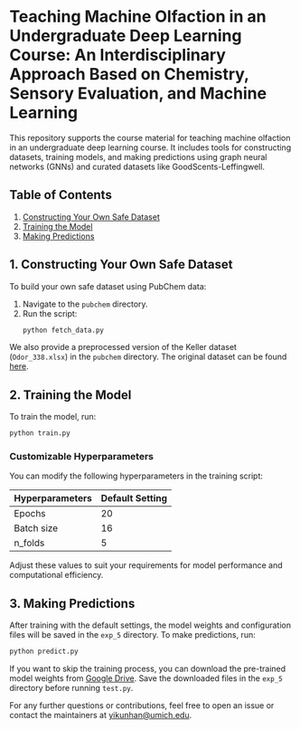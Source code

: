 # Teaching Machine Olfaction in an Undergraduate Deep Learning Course: An Interdisciplinary Approach Based on Chemistry, Sensory Evaluation, and Machine Learning

This repository supports the course material for teaching machine olfaction in an undergraduate deep learning course. It includes tools for constructing datasets, training models, and making predictions using graph neural networks (GNNs) and curated datasets like GoodScents-Leffingwell.

## Table of Contents
1. [Constructing Your Own Safe Dataset](#1-constructing-your-own-safe-dataset)
2. [Training the Model](#2-training-the-model)
3. [Making Predictions](#3-making-predictions)

## 1. Constructing Your Own Safe Dataset

To build your own safe dataset using PubChem data:
1. Navigate to the `pubchem` directory.
2. Run the script:
   ```bash
   python fetch_data.py
   ```

We also provide a preprocessed version of the Keller dataset (`Odor_338.xlsx`) in the `pubchem` directory. The original dataset can be found [here](https://raw.githubusercontent.com/dream-olfaction/olfaction-prediction/refs/heads/master/data/TrainSet.txt).

## 2. Training the Model

To train the model, run:

```python
python train.py
```

### Customizable Hyperparameters

You can modify the following hyperparameters in the training script:

| Hyperparameters | Default Setting |
| --------------- | --------------- |
| Epochs          | 20              |
| Batch size      | 16              |
| n_folds         | 5               |

Adjust these values to suit your requirements for model performance and computational efficiency.

## 3. Making Predictions

After training with the default settings, the model weights and configuration files will be saved in the `exp_5` directory. To make predictions, run:

```python
python predict.py
```

If you want to skip the training process, you can download the pre-trained model weights from [Google Drive](https://drive.google.com/drive/folders/1YJDtkLac0tCd6-9R4J4__TaETXk0xLKr?usp=drive_link). Save the downloaded files in the `exp_5` directory before running `test.py`.



For any further questions or contributions, feel free to open an issue or contact the maintainers at yikunhan@umich.edu.